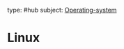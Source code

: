 type: #hub
subject: [Operating-system](Operating-system.md)
<!-- Subject should be a hub note -->
# Linux
<!--
	This can be empty
	This can be an index
	This can be it's own note
-->